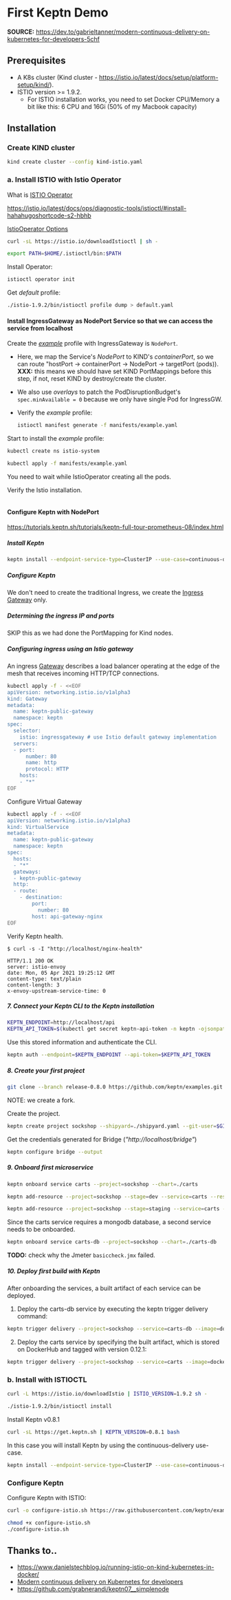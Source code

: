# First Keptn Demo

**SOURCE:** <https://dev.to/gabrieltanner/modern-continuous-delivery-on-kubernetes-for-developers-5chf>

## Prerequisites

- A K8s cluster (Kind cluster - <https://istio.io/latest/docs/setup/platform-setup/kind/>).
- ISTIO version >= 1.9.2.
  - For ISTIO installation works, you need to set Docker CPU/Memory a bit like this: 6 CPU and 16Gi (50% of my Macbook capacity)

## Installation

### Create KIND cluster

```sh
kind create cluster --config kind-istio.yaml
```

### a. Install ISTIO with Istio Operator

What is [ISTIO Operator](https://github.com/istio/istio/tree/master/operator)

<https://istio.io/latest/docs/ops/diagnostic-tools/istioctl/#install-hahahugoshortcode-s2-hbhb>

[IstioOperator Options](https://istio.io/latest/docs/reference/config/istio.operator.v1alpha1)


```sh
curl -sL https://istio.io/downloadIstioctl | sh -

export PATH=$HOME/.istioctl/bin:$PATH
```

Install Operator:

```sh
istioctl operator init
```

Get *default* profile:

```sh
./istio-1.9.2/bin/istioctl profile dump > default.yaml
```

#### Install IngressGateway as NodePort Service so that we can access the service from localhost 

Create the [*example*](manifests/example.yaml) profile with IngressGateway is `NodePort`.

- Here, we map the Service's *NodePort* to KIND's *containerPort*, so we can route "hostPort -> containerPort -> NodePort -> targetPort (pods)). **XXX:** this means we should have set KIND PortMappings before this step, if not, reset KIND by destroy/create the cluster.

- We also use *overlays* to patch the PodDisruptionBudget's `spec.minAvailable = 0` because we only have single Pod for IngressGW.

- Verify the *example* profile:
  ```sh
  istioctl manifest generate -f manifests/example.yaml
  ```

Start to install the *example* profile:

```sh
kubectl create ns istio-system

kubectl apply -f manifests/example.yaml
```

You need to wait while IstioOperator creating all the pods. 

Verify the Istio installation.

```sh
```

#### Configure Keptn with NodePort

<https://tutorials.keptn.sh/tutorials/keptn-full-tour-prometheus-08/index.html>

##### Install Keptn

```sh
keptn install --endpoint-service-type=ClusterIP --use-case=continuous-delivery
```

##### Configure Keptn


We don't need to create the traditional Ingress, we create the [Ingress Gateway](https://istio.io/latest/docs/tasks/traffic-management/ingress/ingress-control/) only.

##### Determining the ingress IP and ports

SKIP this as we had done the PortMapping for Kind nodes.

##### Configuring ingress using an Istio gateway

An ingress [Gateway](https://istio.io/latest/docs/reference/config/networking/gateway/) describes a load balancer operating at the edge of the mesh that receives incoming HTTP/TCP connections.

```sh
kubectl apply -f - <<EOF
apiVersion: networking.istio.io/v1alpha3
kind: Gateway
metadata:
  name: keptn-public-gateway
  namespace: keptn
spec:
  selector:
    istio: ingressgateway # use Istio default gateway implementation
  servers:
  - port:
      number: 80
      name: http
      protocol: HTTP
    hosts:
    - "*"
EOF
```

Configure Virtual Gateway

```sh
kubectl apply -f - <<EOF
apiVersion: networking.istio.io/v1alpha3
kind: VirtualService
metadata:
  name: keptn-public-gateway
  namespace: keptn
spec:
  hosts:
  - "*"
  gateways:
  - keptn-public-gateway
  http:
  - route:
    - destination:
        port:
          number: 80
        host: api-gateway-nginx
EOF
```

Verify Keptn health.

```console
$ curl -s -I "http://localhost/nginx-health"

HTTP/1.1 200 OK
server: istio-envoy
date: Mon, 05 Apr 2021 19:25:12 GMT
content-type: text/plain
content-length: 3
x-envoy-upstream-service-time: 0
```

##### 7. Connect your Keptn CLI to the Keptn installation

```sh
KEPTN_ENDPOINT=http://localhost/api
KEPTN_API_TOKEN=$(kubectl get secret keptn-api-token -n keptn -ojsonpath='{.data.keptn-api-token}' | base64 --decode)
```

Use this stored information and authenticate the CLI.

```sh
keptn auth --endpoint=$KEPTN_ENDPOINT --api-token=$KEPTN_API_TOKEN
```

##### 8. Create your first project

```sh
git clone --branch release-0.8.0 https://github.com/keptn/examples.git --single-branch
```

NOTE: we create a fork.

Create the project.

```sh
keptn create project sockshop --shipyard=./shipyard.yaml --git-user=$GIT_USER --git-token=$GIT_TOKEN --git-remote-url=$GIT_REMOTE_URL
```

Get the credentials generated for Bridge (*"http://localhost/bridge"*)

```sh
keptn configure bridge --output
```

##### 9. Onboard first microservice

```sh
keptn onboard service carts --project=sockshop --chart=./carts

keptn add-resource --project=sockshop --stage=dev --service=carts --resource=jmeter/basiccheck.jmx --resourceUri=jmeter/basiccheck.jmx

keptn add-resource --project=sockshop --stage=staging --service=carts --resource=jmeter/load.jmx --resourceUri=jmeter/load.jmx
```

Since the carts service requires a mongodb database, a second service needs to be onboarded.

```sh
keptn onboard service carts-db --project=sockshop --chart=./carts-db
```

**TODO:** check why the Jmeter `basiccheck.jmx` failed.

##### 10. Deploy first build with Keptn

After onboarding the services, a built artifact of each service can be deployed.

1. Deploy the carts-db service by executing the keptn trigger delivery command:

```sh
keptn trigger delivery --project=sockshop --service=carts-db --image=docker.io/mongo --tag=4.2.2 --sequence=delivery-direct
```

2. Deploy the carts service by specifying the built artifact, which is stored on DockerHub and tagged with version 0.12.1:

```sh
keptn trigger delivery --project=sockshop --service=carts --image=docker.io/keptnexamples/carts --tag=0.12.1
```


### b. Install with ISTIOCTL

```sh
curl -L https://istio.io/downloadIstio | ISTIO_VERSION=1.9.2 sh -

./istio-1.9.2/bin/istioctl install
```

Install Keptn v0.8.1

```sh
curl -sL https://get.keptn.sh | KEPTN_VERSION=0.8.1 bash
```

In this case you will install Keptn by using the continuous-delivery use-case.

```sh
keptn install --endpoint-service-type=ClusterIP --use-case=continuous-delivery
```


### Configure Keptn

Configure Keptn with ISTIO:

```sh
curl -o configure-istio.sh https://raw.githubusercontent.com/keptn/examples/release-0.8.1/istio-configuration/configure-istio.sh

chmod +x configure-istio.sh
./configure-istio.sh
```

## Thanks to..

- <https://www.danielstechblog.io/running-istio-on-kind-kubernetes-in-docker/>
- [Modern continuous delivery on Kubernetes for developers](https://dev.to/gabrieltanner/modern-continuous-delivery-on-kubernetes-for-developers-5chf)
- <https://github.com/grabnerandi/keptn07__simplenode>
